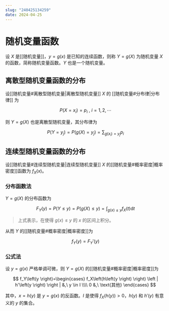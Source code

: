 ```yaml
---
slug: "240425134259"
date: 2024-04-25
---
```


# 随机变量函数

设 $X$ 是[[随机变量]]，$y=g \left(x \right)$ 是已知的连续函数，则称 $Y=g \left(X \right)$ 为随机变量 $X$ 的函数，简称随机变量函数。$Y$ 也是一个随机变量。

## 离散型随机变量函数的分布

设[[随机变量#离散型随机变量|离散型随机变量]] $X$ 的 [[随机变量#分布律|分布律]] 为

$$
P \left(X=x_i \right) = p_i \ , \  i=1,2, \cdots
$$

则 $Y=g \left(X \right)$ 也是离散型随机变量，其分布律为

$$
P\left(Y=y_j \right)=P\left(g \left(X \right)=y_j \right)=\sum_{g \left(x_i \right)=y_j} p_i
$$

## 连续型随机变量函数的分布

设[[随机变量#连续型随机变量|连续型随机变量]] $X$ 的[[随机变量#概率密度|概率密度]]函数为 $f_X \left(x \right)$。

### 分布函数法

$Y=g\left(X \right)$ 的分布函数为

$$
F_Y \left(y \right) = P \left(Y \le y \right) = P \left(g \left(X \right) \le y \right)=\int_{g\left(x \right) \le y} f_X \left(t \right) \mathrm{d}t
$$

> 上式表示，在使得 $g\left(x \right) \le y$ 的 $x$ 的区间上积分。

从而 $Y$ 的[[随机变量#概率密度|概率密度]]为

$$
f_Y \left(y \right)=F_Y' \left(y \right)
$$

### 公式法

设 $y=g\left(x \right)$ 严格单调可微，则 $Y=g\left(X \right)$ 的[[随机变量#概率密度|概率密度]]为

$$
f_Y\left(y \right)=\begin{cases}
    f_X\left(h\left(y \right) \right) \left | h'\left(y \right) \right |  &,\ y \in I \\\\
    0 &,\ \text{其他}
\end{cases}
$$

其中，$x=h\left(y \right)$ 是 $y=g\left(x \right)$ 的反函数。$I$ 是使得 $f_X\left(h\left(y \right) \right)>0$，$h\left(y \right)$ 和 $h'\left(y \right)$ 有意义的 $y$ 的集合。

